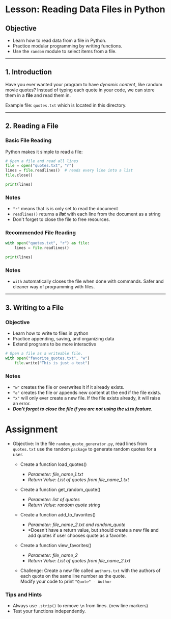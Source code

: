 # Lesson: Reading Data Files in Python

## Objective
- Learn how to read data from a file in Python.
- Practice modular programming by writing functions.
- Use the `random` module to select items from a file.

---

## 1. Introduction

Have you ever wanted your program to have *dynamic content*, like random movie quotes? Instead of typing each quote in your code, we can store them in a **file** and read them in.

Example file: `quotes.txt` which is located in this directory.

---

## 2. Reading a File

### Basic File Reading

Python makes it simple to read a file:

```python
# Open a file and read all lines
file = open("quotes.txt", "r")
lines = file.readlines()  # reads every line into a list
file.close()

print(lines)
```
### Notes
* `"r"` means that is is only set to read the document
* `readlines()` returns a ***list*** with each line from the document as a string
* Don't forget to close the file to free resources.

### Recommended File Reading

```python
with open("quotes.txt", "r") as file:
    lines = file.readlines()

print(lines)
```

### Notes
* `with` automatically closes the file when done with commands. Safer and cleaner way of programming with files.

---
## 3. Writing to a File

### Objective
* Learn how to write to files in python
* Practice appending, saving, and organizing data
* Extend programs to be more interactive

```python
# Open a file as a writeable file.
with open("favorite_quotes.txt", "w")
    file.write("This is just a test")
```

### Notes
* `"w"` creates the file or overwrites it if it already exists.
* `"a"` creates the file or appends new content at the end if the file exists.
* `"x"` will only ever create a new file. If the file exists already, it will raise an error.
* ***Don't forget to close the file if you are not using the `with` feature.***

# Assignment
* Objective: In the file `random_quote_generator.py`, read lines from `quotes.txt` use the random `package` to generate random quotes for a user.
    * Create a function load_quotes()
        * *Parameter: file_name_1.txt* 
        * *Return Value: List of quotes from file_name_1.txt*
    * Create a function get_random_quote()
        * *Parameter: list of quotes*
        * *Return Value: random quote string*
    * Create a function add_to_favorites()
        * *Parameter: file_name_2.txt and random_quote*
        * *Doesn't have a return value, but should create a new file and add quotes if user chooses quote as a favorite.  
    * Create a function view_favorites()
        * *Parameter: file_name_2*
        * *Return Value: List of quotes from file_name_2.txt*

    * Challenge: Create a new file called  `authors.txt` with the authors of each quote on the same line number as the quote.  
    Modify your code to print `"Quote" - Author`

### Tips and Hints
* Always use `.strip()` to remove `\n` from lines. (new line markers)
* Test your functions independently.
